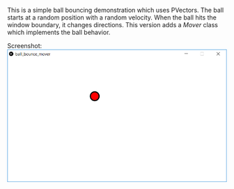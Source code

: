 This is a simple ball bouncing demonstration which uses PVectors. The ball starts at a random position with a random velocity. When the ball hits the window boundary, it changes directions. This version adds a *Mover* class which implements the ball behavior.

Screenshot:  
![screenshot](ball_bounce_mover.png)
